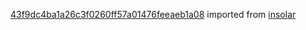 [43f9dc4ba1a26c3f0260ff57a01476feeaeb1a08](https://github.com/insolar/insolar/commit/43f9dc4ba1a26c3f0260ff57a01476feeaeb1a08) imported from [insolar](https://github.com/insolar/insolar)
